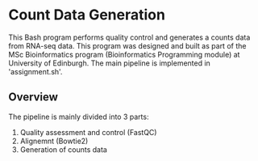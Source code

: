 # Count Data Generation 

This Bash program performs quality control and generates a counts data from RNA-seq data. 
This program was designed and built as part of the MSc Bioinformatics program (Bioinformatics Programming module) at University of Edinburgh. 
The main pipeline is implemented in 'assignment.sh'.

## Overview

The pipeline is mainly divided into 3 parts:

1. Quality assessment and control (FastQC)
2. Alignemnt (Bowtie2)
3. Generation of counts data

